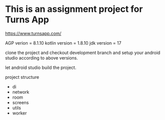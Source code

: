# This is an assignment project for Turns App
https://www.turnsapp.com/

AGP verion = 8.1.10
kotlin version = 1.8.10
jdk version = 17

clone the project and checkout development branch and setup your android studio according to above versions.

let android studio build the project.

project structure

- di
- network
- room
- screens
- utils
- worker
